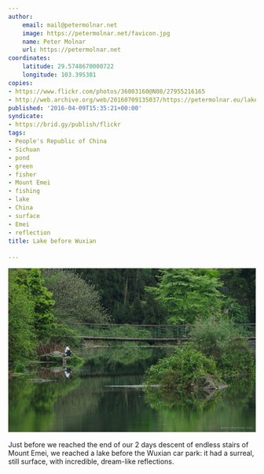 ```yaml
---
author:
    email: mail@petermolnar.net
    image: https://petermolnar.net/favicon.jpg
    name: Peter Molnar
    url: https://petermolnar.net
coordinates:
    latitude: 29.5748670000722
    longitude: 103.395381
copies:
- https://www.flickr.com/photos/36003160@N08/27955216165
- http://web.archive.org/web/20160709135037/https://petermolnar.eu/lake-before-wuxian/
published: '2016-04-09T15:35:21+00:00'
syndicate:
- https://brid.gy/publish/flickr
tags:
- People's Republic of China
- Sichuan
- pond
- green
- fisher
- Mount Emei
- fishing
- lake
- China
- surface
- Emei
- reflection
title: Lake before Wuxian

---
```


![](lake-before-wuxian.jpg)

Just before we reached the end of our 2 days descent of endless stairs
of Mount Emei, we reached a lake before the Wuxian car park: it had a
surreal, still surface, with incredible, dream-like reflections.